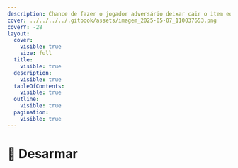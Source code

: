 ```yaml
---
description: Chance de fazer o jogador adversário deixar cair o item equipado.
cover: ../../../../.gitbook/assets/imagem_2025-05-07_110037653.png
coverY: -28
layout:
  cover:
    visible: true
    size: full
  title:
    visible: true
  description:
    visible: true
  tableOfContents:
    visible: true
  outline:
    visible: true
  pagination:
    visible: true
---
```


# 🤚 Desarmar

